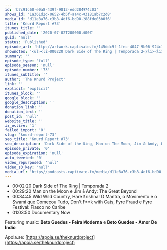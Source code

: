 ```yaml
---
id: 'b7c91c60-e0a8-439f-9813-edd284974c03'
shows_id: '1a361d2d-0652-4b5f-aa4c-03181ab7c2d8'
media_id: 'd11e8a76-c3b8-4df6-bd90-288fde03b0f6'
title: 'Knurd Report #73'
itunes_title: ''
published_date: '2020-07-02T200000.000Z'
guid: 'null'
status: 'Published'
episode_art: 'https//artwork.captivate.fm/145ddc9f-1fec-4047-9b06-924c19e4a87d/3evf1juutmcipdxojqh-plo4.jpg'
shownotes: '<ul><li>000220 Dark Side of The Ring | Temporada 2</li><li>002920 Man on the Moon e Jim &amp; Andy The Great Beyond</li><li>003445 Wild Wild Country, Hare Krishna! O Mantra, o Movimento e o Swami que Começou Tudo, Dont F**k with Cats, Fyre Fraud e Fyre Festival Fiasco no Caribe</li><li>010350 Documentary Now</li></ul><p>Featuring music <strong>Beto Guedes - Feira Moderna</strong> e <strong>Beto Guedes - Amor De Índio</strong></p><p>Apoia.se <a href="https//apoia.se/theknurdproject" rel="noopener noreferrer" target="_blank">https//apoia.se/theknurdproject</a></p>'
summary: ''
episode_type: 'full'
episode_season: 'null'
episode_number: '73'
itunes_subtitle: ''
author: 'The Knurd Project'
link: ''
explicit: 'explicit'
itunes_block: ''
google_block: ''
google_description: ''
donation_link: ''
donation_text: ''
post_id: 'null'
website_title: ''
is_active: '1'
failed_import: '0'
slug: 'knurd-report-73'
seo_title: 'Knurd Report #73'
seo_description: 'Dark Side of the Ring, Man on The Moon, Jim & Andy, Wild Wild Country, Dont Fuck with Cats, Fyre Fraud, Fyre Festival, Documentary Now'
episode_private: '0'
episode_expiration: 'null'
auto_tweeted: '0'
video_repurposed: 'null'
video_s3_key: 'null'
media_url: 'https//podcasts.captivate.fm/media/d11e8a76-c3b8-4df6-bd90-288fde03b0f6/knurd73.mp3'
---
```

*   00:02:20 Dark Side of The Ring | Temporada 2
*   00:29:20 Man on the Moon e Jim & Andy: The Great Beyond
*   00:34:45 Wild Wild Country, Hare Krishna! O Mantra, o Movimento e o Swami que Começou Tudo, Don't F\*\*k with Cats, Fyre Fraud e Fyre Festival: Fiasco no Caribe
*   01:03:50 Documentary Now

Featuring music: **Beto Guedes - Feira Moderna** e **Beto Guedes - Amor De Índio**

Apoia.se: [https://apoia.se/theknurdproject](https://apoia.se/theknurdproject)